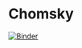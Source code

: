# Chomsky

[![Binder](https://mybinder.org/badge_logo.svg)](https://mybinder.org/v2/gh/constcorrectness/chomsky/HEAD?urlpath=lab/tree/docs)